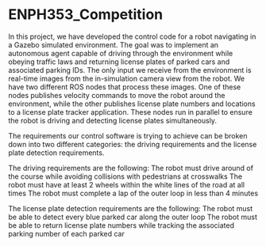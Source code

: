 # ENPH353_Competition

In this project, we have developed the control code for a robot navigating in a Gazebo simulated environment. The goal was to implement an autonomous agent capable of driving through the environment while obeying traffic laws and returning license plates of parked cars and associated parking IDs. The only input we receive from the environment is real-time images from the in-simulation camera view from the robot. We have two different ROS nodes that process these images. One of these nodes publishes velocity commands to move the robot around the environment, while the other publishes license plate numbers and locations to a license plate tracker application. These nodes run in parallel to ensure the robot is driving and detecting license plates simultaneously.

The requirements our control software is trying to achieve can be broken down into two different categories: the driving requirements and the license plate detection requirements. 

The driving requirements are the following:
The robot must drive around of the course while avoiding collisions with pedestrians at crosswalks
The robot must have at least 2 wheels within the white lines of the road at all times
The robot must complete a lap of the outer loop in less than 4 minutes

The license plate detection requirements are the following:
The robot must be able to detect every blue parked car along the outer loop
The robot must be able to return license plate numbers while tracking the associated parking number of each parked car

